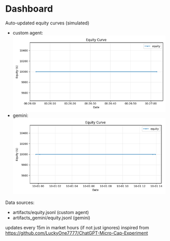 # Dashboard

Auto-updated equity curves (simulated)

- custom agent: ![Equity Curve](artifacts/equity.png?v=2baa7d5)
- gemini: ![Equity Curve (Gemini)](artifacts_gemini/equity.png?v=2baa7d5)

Data sources:
- artifacts/equity.jsonl (custom agent)
- artifacts_gemini/equity.jsonl (gemini)

updates every 15m in market hours (if not just ignores)
inspired from https://github.com/LuckyOne7777/ChatGPT-Micro-Cap-Experiment